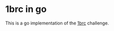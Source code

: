 # 1brc in go

This is a go implementation of the [1brc](https://github.com/gunnarmorling/1brc) challenge.